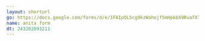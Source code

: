 ```yaml
---
layout: shorturl
go: https://docs.google.com/forms/d/e/1FAIpQLScg9kzWahojf5mHpkbX9RuaTX7b-hFMStJbruahW0VbyX2V6g/viewform
name: anita form
dt: 243202093211
---
```

